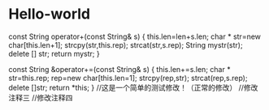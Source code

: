 # Hello-world
const String operator+(const String& s)
{
this.len=len+s.len;
char * str=new char[this.len+1];
strcpy(str,this.rep);
strcat(str,s.rep);
String mystr(str);
delete [] str;
return mystr;
}

const String &operator+=(const String& s)
{
this.len+=s.len;
char * str=this.rep;
rep=new char[this.len=1];
strcpy(rep,str);
strcat(rep,s.rep);
delete []str;
return *this;
}
//这是一个简单的测试修改！（正常的修改）
//修改注释三
//修改注释四
